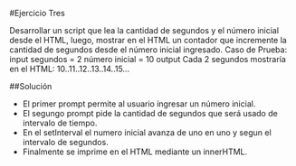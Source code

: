#Ejercicio Tres

Desarrollar un script que lea la cantidad de segundos y el número inicial desde el HTML, luego, mostrar en el HTML un contador que incremente la cantidad de segundos desde el número inicial ingresado. Caso de Prueba: input segundos = 2 número inicial = 10 output Cada 2 segundos mostraría en el HTML: 10..11..12..13..14..15...

##Solución
* El primer prompt permite al usuario ingresar un número inicial.
* El segungo prompt pide la cantidad de segundos que será usado de intervalo de tiempo.
* En el setInterval el numero inicial avanza de uno en uno y segun el intervalo de segundos.
* Finalmente se imprime en el HTML mediante un innerHTML. 
